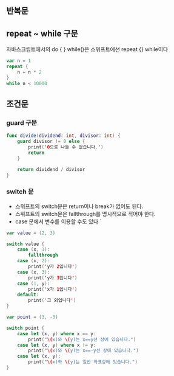 ## 반복문
## repeat ~ while 구문
자바스크립트에서의 do { } while()은 스위프트에선 repeat {} while이다

```swift
var n = 1
repeat {
	n = n * 2
}
while n < 10000
```

## 조건문
### guard 구문

```swift
func divide(dividend: int, divisor: int) {
	guard divisor != 0 else {
		print('0으로 나눌 수 없습니다.')
		return
	}

	return dividend / divisor
}
```

### switch 문
- 스위프트의 switch문은 return이나 break가 없어도 된다.
- 스위프트의 switch문은 fallthrough를 명시적으로 적어야 한다.
- case 문에서 변수를 이용할 수도 있다
`
```swift
var value = (2, 3)

switch value {
	case (x, 1):
		fallthrough
	case (x, 2):
		print('y가 2입니다')
	case (x, 3):
		print('y가 3입니다')
	case (1, y):
		print('x가 1입니다')
	default:
		print('그 외입니다')
}
```

```swift
var point = (3, -3)

switch point {
	case let (x, y) where x == y:
		print("\(x)와 \(y)는 x==y선 상에 있습니다.")
	case let (x, y) where x != y:
		print("\(x)와 \(y)는 x==-y선 상에 있습니다.")
	case let (x, y):
		print("\(x)와 \(y)는 일반 좌표상에 있습니다.")
}
```

